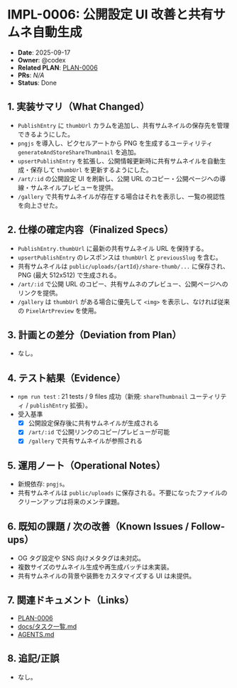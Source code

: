 # IMPL-0006: 公開設定 UI 改善と共有サムネ自動生成

- **Date**: 2025-09-17
- **Owner**: @codex
- **Related PLAN**: [PLAN-0006](../plans/PLAN-0006-share-thumb.md)
- **PRs**: _N/A_
- **Status**: Done

## 1. 実装サマリ（What Changed）

- `PublishEntry` に `thumbUrl` カラムを追加し、共有サムネイルの保存先を管理できるようにした。
- `pngjs` を導入し、ピクセルアートから PNG を生成するユーティリティ `generateAndStoreShareThumbnail` を追加。
- `upsertPublishEntry` を拡張し、公開情報更新時に共有サムネイルを自動生成・保存して `thumbUrl` を更新するようにした。
- `/art/:id` の公開設定 UI を刷新し、公開 URL のコピー・公開ページへの導線・サムネイルプレビューを提供。
- `/gallery` で共有サムネイルが存在する場合はそれを表示し、一覧の視認性を向上させた。

## 2. 仕様の確定内容（Finalized Specs）

- `PublishEntry.thumbUrl` に最新の共有サムネイル URL を保持する。
- `upsertPublishEntry` のレスポンスは `thumbUrl` と `previousSlug` を含む。
- 共有サムネイルは `public/uploads/{artId}/share-thumb/...` に保存され、PNG (最大 512x512) で生成される。
- `/art/:id` で公開 URL のコピー、共有サムネのプレビュー、公開ページへのリンクを提供。
- `/gallery` は `thumbUrl` がある場合に優先して `<img>` を表示し、なければ従来の `PixelArtPreview` を使用。

## 3. 計画との差分（Deviation from Plan）

- なし。

## 4. テスト結果（Evidence）

- `npm run test` : 21 tests / 9 files 成功（新規: `shareThumbnail` ユーティリティ / `publishEntry` 拡張）。
- 受入基準
  - [x] 公開設定保存後に共有サムネイルが生成される
  - [x] `/art/:id` で公開リンクのコピー/プレビューが可能
  - [x] `/gallery` で共有サムネイルが参照される

## 5. 運用ノート（Operational Notes）

- 新規依存: `pngjs`。
- 共有サムネイルは `public/uploads` に保存される。不要になったファイルのクリーンアップは将来のメンテ課題。

## 6. 既知の課題 / 次の改善（Known Issues / Follow-ups）

- OG タグ設定や SNS 向けメタタグは未対応。
- 複数サイズのサムネイル生成や再生成バッチは未実装。
- 共有サムネイルの背景や装飾をカスタマイズする UI は未提供。

## 7. 関連ドキュメント（Links）

- [PLAN-0006](../plans/PLAN-0006-share-thumb.md)
- [docs/タスク一覧.md](../タスク一覧.md)
- [AGENTS.md](../../AGENTS.md)

## 8. 追記/正誤

- なし。
